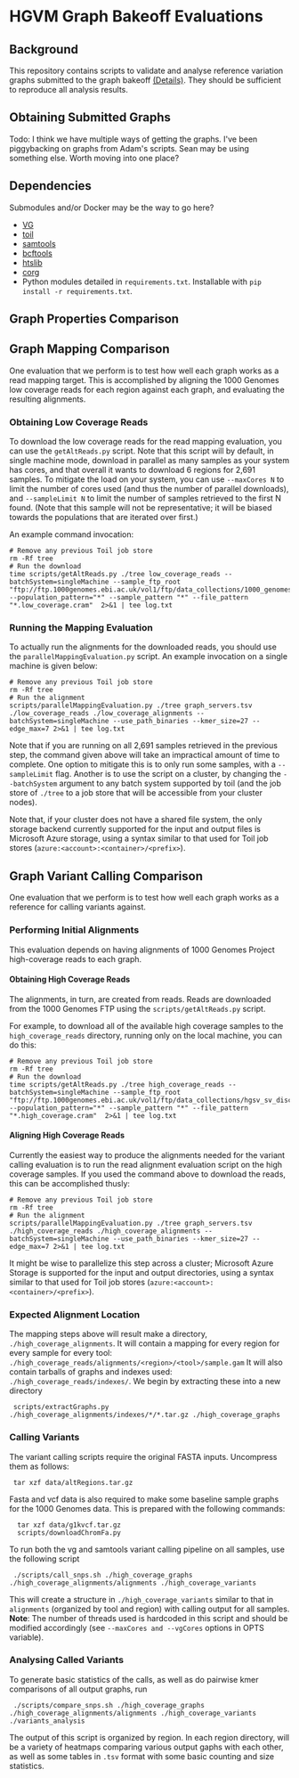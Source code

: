 # HGVM Graph Bakeoff Evaluations

## Background

This repository contains scripts to validate and analyse reference variation graphs submitted to the graph bakeoff [(Details)](https://github.com/ga4gh/schemas/wiki/Human-Genome-Variation-Map-%28HGVM%29-Pilot-Project).  They should be sufficient to reproduce all analysis results. 

## Obtaining Submitted Graphs

Todo: I think we have multiple ways of getting the graphs.  I've been piggybacking on graphs from Adam's scripts.  Sean may be using something else.  Worth moving into one place? 

## Dependencies

Submodules and/or Docker may be the way to go here?
*  [VG](https://github.com/ekg/vg) 
*  [toil](https://github.com/BD2KGenomics/toil)
*  [samtools](https://github.com/samtools/samtools)
*  [bcftools](https://github.com/samtools/bcftools)
*  [htslib](https://github.com/samtools/htslib)
*  [corg](https://github.com/adamnovak/corg)
*  Python modules detailed in `requirements.txt`. Installable with `pip install -r requirements.txt`.


## Graph Properties Comparison

## Graph Mapping Comparison

One evaluation that we perform is to test how well each graph works as a read mapping target. This is accomplished by aligning the 1000 Genomes low coverage reads for each region against each graph, and evaluating the resulting alignments.

### Obtaining Low Coverage Reads

To download the low coverage reads for the read mapping evaluation, you can use the `getAltReads.py` script. Note that this script will by default, in single machine mode, download in parallel as many samples as your system has cores, and that overall it wants to download 6 regions for 2,691 samples. To mitigate the load on your system, you can use `--maxCores N` to limit the number of cores used (and thus the number of parallel downloads), and `--sampleLimit N` to limit the number of samples retrieved to the first N found. (Note that this sample will not be representative; it will be biased towards the populations that are iterated over first.)

An example command invocation:

```
# Remove any previous Toil job store
rm -Rf tree
# Run the download
time scripts/getAltReads.py ./tree low_coverage_reads --batchSystem=singleMachine --sample_ftp_root "ftp://ftp.1000genomes.ebi.ac.uk/vol1/ftp/data_collections/1000_genomes_project/data/" --population_pattern="*" --sample_pattern "*" --file_pattern "*.low_coverage.cram"  2>&1 | tee log.txt
```

### Running the Mapping Evaluation

To actually run the alignments for the downloaded reads, you should use the `parallelMappingEvaluation.py` script. An example invocation on a single machine is given below:

```
# Remove any previous Toil job store
rm -Rf tree
# Run the alignment
scripts/parallelMappingEvaluation.py ./tree graph_servers.tsv ./low_coverage_reads ./low_coverage_alignments --batchSystem=singleMachine --use_path_binaries --kmer_size=27 --edge_max=7 2>&1 | tee log.txt
```

Note that if you are running on all 2,691 samples retrieved in the previous step, the command given above will take an impractical amount of time to complete. One option to mitigate this is to only run some samples, with a `--sampleLimit` flag. Another is to use the script on a cluster, by changing the `--batchSystem` argument to any batch system supported by toil (and the job store of `./tree` to a job store that will be accessible from your cluster nodes).

Note that, if your cluster does not have a shared file system, the only storage backend currently supported for the input and output files is Microsoft Azure storage, using a syntax similar to that used for Toil job stores (`azure:<account>:<container>/<prefix>`).

## Graph Variant Calling Comparison

One evaluation that we perform is to test how well each graph works as a reference for calling variants against.

### Performing Initial Alignments

This evaluation depends on having alignments of 1000 Genomes Project high-coverage reads to each graph.

#### Obtaining High Coverage Reads

The alignments, in turn, are created from reads. Reads are downloaded from the 1000 Genomes FTP using the `scripts/getAltReads.py` script.

For example, to download all of the available high coverage samples to the `high_coverage_reads` directory, running only on the local machine, you can do this:

```
# Remove any previous Toil job store
rm -Rf tree
# Run the download
time scripts/getAltReads.py ./tree high_coverage_reads --batchSystem=singleMachine --sample_ftp_root "ftp://ftp.1000genomes.ebi.ac.uk/vol1/ftp/data_collections/hgsv_sv_discovery/data/" --population_pattern="*" --sample_pattern "*" --file_pattern "*.high_coverage.cram"  2>&1 | tee log.txt
```

#### Aligning High Coverage Reads

Currently the easiest way to produce the alignments needed for the variant calling evaluation is to run the read alignment evaluation script on the high coverage samples. If you used the command above to download the reads, this can be accomplished thusly:

```
# Remove any previous Toil job store
rm -Rf tree
# Run the alignment
scripts/parallelMappingEvaluation.py ./tree graph_servers.tsv ./high_coverage_reads ./high_coverage_alignments --batchSystem=singleMachine --use_path_binaries --kmer_size=27 --edge_max=7 2>&1 | tee log.txt
```

It might be wise to parallelize this step across a cluster; Microsoft Azure Storage is supported for the input and output directories, using a syntax similar to that used for Toil job stores (`azure:<account>:<container>/<prefix>`).

### Expected Alignment Location

The mapping steps above will result make a directory, `./high_coverage_alignments`.  It will contain a mapping for every region for every sample for every tool: `./high_coverage_reads/alignments/<region>/<tool>/sample.gam`  It will also contain tarballs of graphs and indexes used: `./high_coverage_reads/indexes/`.  We begin by extracting these into a new directory

     scripts/extractGraphs.py ./high_coverage_alignments/indexes/*/*.tar.gz ./high_coverage_graphs
	  
### Calling Variants

The variant calling scripts require the original FASTA inputs.  Uncompress them as follows:

     tar xzf data/altRegions.tar.gz

Fasta and vcf data is also required to make some baseline sample graphs for the 1000 Genomes data.  This is prepared with the following commands:

	  tar xzf data/g1kvcf.tar.gz
	  scripts/downloadChromFa.py

To run both the vg and samtools variant calling pipeline on all samples, use the following script

     ./scripts/call_snps.sh ./high_coverage_graphs ./high_coverage_alignments/alignments ./high_coverage_variants

This will create a structure in `./high_coverage_variants` similar to that in `alignments` (organized by tool and region) with calling output for all samples. **Note**: The number of threads used is hardcoded in this script and should be modified accordingly (see `--maxCores and --vgCores` options in OPTS variable). 

### Analysing Called Variants

To generate basic statistics of the calls, as well as do pairwise kmer comparisons of all output graphs, run

     ./scripts/compare_snps.sh ./high_coverage_graphs ./high_coverage_alignments/alignments ./high_coverage_variants ./variants_analysis

The output of this script is organized by region.  In each region directory, will be a variety of heatmaps comparing various output gaphs with each other, as well as some tables in `.tsv` format with some basic counting and size statistics. 


